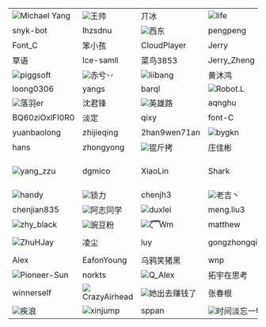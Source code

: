 |     |     |     |     |     |
|-----|-----|-----|-----|-----|
|![](https://foruda.gitee.com/avatar/1676898191051702081/61279_fuhai_1578915942.png!avatar60)Michael Yang|![](https://foruda.gitee.com/avatar/1677105717059215385/7984572_suomm_1624454114.png!avatar60)王帅|丌冰|![](https://foruda.gitee.com/avatar/1691044597656855579/7563907_lifejwang11_1691044597.png!avatar60)life|![](https://foruda.gitee.com/avatar/1691636027051962328/11233353_kamo-sama_1691636027.png!avatar60)卡莫sama|
|snyk-bot|lhzsdnu|![](https://foruda.gitee.com/avatar/1683858335519306352/15535_noear_admin_1683858335.png!avatar60)西东|pengpeng|庄佳彬|
|Font_C|笨小孩|CloudPlayer|Jerry|snow|
|草语|Ice-samll|菜鸟3853|Jerry_Zheng|wujl|
|![](https://foruda.gitee.com/avatar/1676895504036051867/8807_piggsoft_1578914592.jpg!avatar60)piggsoft|![](https://foruda.gitee.com/avatar/1674286432514482953/4807650_fandai_fandaidzsw_1674286432.png!avatar60)赤兮丷|![](https://foruda.gitee.com/avatar/1677053740056224121/5462387_i_tell_you_1618064317.png!avatar60)liibang|黄沐鸿|cainiao3853|
|loong0306|yangs|barql|![](https://foruda.gitee.com/avatar/1677086127012961929/7598208_robot-l_1590219712.png!avatar60)Robot.L|tangxin|
|![](https://foruda.gitee.com/avatar/1677005791814507674/2130728_lemonbx_1622621180.png!avatar60)落羽er|沈君锋|![](https://foruda.gitee.com/avatar/1691034002435340221/1920167_qimincow_1691034002.png!avatar60)英雄路|aqnghu|tan90|
|BQ60ziOxlFI0R0|淡定|qixy|font-C|大周|
|yuanbaolong|zhijieqing|2han9wen71an|![](https://foruda.gitee.com/avatar/1677237805724097193/11485875_bygkn_1660893367.png!avatar60)bygkn|欢乐码农|
|hans|zhongyong|![](https://foruda.gitee.com/avatar/1676978624694631546/1600987_youthdream_1592959590.png!avatar60)锟斤拷|庄佳彬|![](https://foruda.gitee.com/avatar/1674121508509280199/9288653_saoforestt_1674121508.png!avatar60)Saoforest|
|![](https://foruda.gitee.com/avatar/1677111694079591934/8088436_yang-zzu_1604969134.png!avatar60)yang_zzu|dgmico|XiaoLin|Shark|![](https://foruda.gitee.com/avatar/1677162544015233775/9094323_lymph_java_1624796992.png!avatar60)Ikko Eltociear Ashimine|
|![](https://foruda.gitee.com/avatar/1678377314939642686/1604115_handy-git_1678377314.png!avatar60)handy|![](https://foruda.gitee.com/avatar/1676895416224286260/8331_chaosforever_1578914555.png!avatar60)锁力|chenjh3|![](https://foruda.gitee.com/avatar/1691737477130376308/1673084_wang_yong_ji_1691737477.png!avatar60)老吉丶|![](https://foruda.gitee.com/avatar/1684129987239221781/1731138_toycat93_1684129987.png!avatar60)玩具猫|
|chenjian835|![](https://foruda.gitee.com/avatar/1679885039814030308/5151444_yangbuyi_1679885039.png!avatar60)阿志同学|![](https://foruda.gitee.com/avatar/1676896562075035262/20021_duxlei_1578915302.png!avatar60)duxlei|meng.liu3|yaochen4|
|![](https://foruda.gitee.com/avatar/1676959401839738321/1269497_zhy_balck_1578947791.png!avatar60)zhy_black|![](https://foruda.gitee.com/avatar/1676905453682965545/327218_gm173119755_1648555045.png!avatar60)豌豆粉|![](https://foruda.gitee.com/avatar/1676974596171836113/1532463_1395961821_1578953848.png!avatar60)ζั͡ ั͡ ั͡ ั͡Wm|matthew|![](https://foruda.gitee.com/avatar/1676894749123859490/2132_hopper_1578914095.jpg!avatar60)陈国正|
|![](https://foruda.gitee.com/avatar/1691805683099463215/8904907_zhuhjay_1691805683.png!avatar60)ZhuHJay|凌尘|luy|gongzhongqiang|![](https://foruda.gitee.com/avatar/1677071665480088881/6561865_zoufang162_1585144118.png!avatar60)zoufang162|
|Alex|EafonYoung|乌鸦笑猪黑|wnp|![](https://foruda.gitee.com/avatar/1676901646505077446/106613_myron_1578917779.png!avatar60)MyronLi|
|![](https://foruda.gitee.com/avatar/1677170868635098448/9319924_pioneer-sun_1624354686.png!avatar60)Pioneer-Sun|norkts|![](https://foruda.gitee.com/avatar/1677166292370951564/9173563_q-alex_1627784508.png!avatar60)Q_Alex|拓宇在思考|![](https://foruda.gitee.com/avatar/1677052070334379576/5421002_wlf213_1612139033.png!avatar60)wlf|
|winnerself|![](https://foruda.gitee.com/avatar/1676898238064465096/61541_whitedolphin_1578915956.png!avatar60)CrazyAirhead|![](https://foruda.gitee.com/avatar/1677182504887358627/9655223_animal553_1631088642.png!avatar60)她出去赚钱了|张春根|XiaoLin|
|![](https://foruda.gitee.com/avatar/1693449200752633970/11209107_jl_0417_1693449200.png!avatar60)疾浪|![](https://foruda.gitee.com/avatar/1676983827162237415/1697554_xinjump_1654653784.png!avatar60)xinjump|sppan|![](https://foruda.gitee.com/avatar/1662084101462823713/2079235_djxchi_1662084101.png!avatar60)时间淡忘一切|

